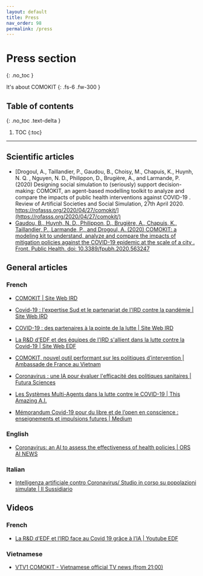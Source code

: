 ```yaml
---
layout: default
title: Press
nav_order: 98
permalink: /press
---
```


# Press section
{: .no_toc }


It's about COMOKIT
{: .fs-6 .fw-300 }

## Table of contents
{: .no_toc .text-delta }

1. TOC
{:toc}

---

<style>
.page-content a {
	white-space: normal;
}
</style>

## Scientific articles

- [Drogoul, A., Taillandier, P., Gaudou, B., Choisy, M., Chapuis, K., Huynh, N. Q. , Nguyen, N. D., Philippon, D., Brugière, A., and Larmande, P. (2020) Designing social simulation to (seriously) support decision-making: COMOKIT, an agent-based modelling toolkit to analyze and compare the impacts of public health interventions against COVID-19 . Review of Artificial Societies and Social Simulation, 27th April 2020. https://rofasss.org/2020/04/27/comokit/](https://rofasss.org/2020/04/27/comokit/)
- [Gaudou, B., Huynh, N. D., Philippon, D., Brugière, A., Chapuis, K., Taillandier, P., Larmande, P., and Drogoul, A. (2020) COMOKIT: a modeling kit to understand, analyze and compare the impacts of mitigation policies against the COVID-19 epidemic at the scale of a city . Front. Public Health. doi: 10.3389/fpubh.2020.563247](https://www.frontiersin.org/articles/10.3389/fpubh.2020.563247/abstract)

## General articles

### French

- [COMOKIT \| Site Web IRD](https://www.ird.fr/comokit-0)
- [Covid-19 : l'expertise Sud et le partenariat de l'IRD contre la pandémie \| Site Web IRD](https://www.ird.fr/covid19)
- [COVID-19 : des partenaires à la pointe de la lutte \| Site Web IRD](https://www.ird.fr/covid-19-des-partenaires-la-pointe-de-la-lutte)

- [La R&D d'EDF et des équipes de l'IRD s'allient dans la lutte contre la Covid-19 \| Site Web EDF](https://www.edf.fr/groupe-edf/qui-sommes-nous/activites/recherche-et-developpement/toutes-les-actualites-de-la-r-d/la-r-d-d-edf-et-des-equipes-de-l-ird-s-allient-dans-la-lutte-contre-la-covid-19)

- [COMOKIT, nouvel outil performant sur les politiques d’intervention \| Ambassade de France au Vietnam](https://vn.ambafrance.org/COMOKIT-nouvel-outil-performant-sur-les-politiques-d-intervention)
- [Coronavirus : une IA pour évaluer l'efficacité des politiques sanitaires \| Futura Sciences](https://www.futura-sciences.com/sante/actualites/coronavirus-coronavirus-ia-evaluer-efficacite-politiques-sanitaires-80992/)
- [Les Systèmes Multi-Agents dans la lutte contre le COVID-19 \| This Amazing A.I.](https://thisamazingai.com/les-systemes-multi-agents-dans-la-lutte-contre-le-covid-19/)
- [Mémorandum Covid-19 pour du libre et de l’open en conscience : enseignements et impulsions futures \| Medium](https://medium.com/faireecole/m%C3%A9morandum-covid-19-pour-du-libre-et-de-lopen-en-conscience-enseignements-et-impulsions-futures-dd490e74c04c)

### English

- [Coronavirus: an AI to assess the effectiveness of health policies \| ORS AI NEWS](https://news.ors.ai/coronavirus-an-ai-to-assess-the-effectiveness-of-health-policies/)

### Italian

- [Intelligenza artificiale contro Coronavirus/ Studio in corso su popolazioni simulate \| Il Sussidiario](https://www.ilsussidiario.net/news/intelligenza-artificiale-contro-coronavirus-studio-in-corso-su-popolazioni-simulate/2023855/)

## Videos

### French

- [La R&D d'EDF et l’IRD face au Covid 19 grâce à l’IA \| Youtube EDF](https://www.youtube.com/watch?v=EQYBluFTRJY)

### Vietnamese

- [VTV1 COMOKIT - Vietnamese official TV news (from 21:00)](https://vtv.vn/video/song-moi-09-8-2020-453234.htm)